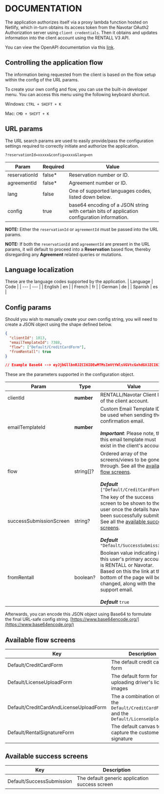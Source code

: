 # DOCUMENTATION

The application authorizes itself via a proxy lambda function hosted on Netlify, which in-turn obtains its access token from the Navotar OAuth2 Authorization server using `client credentials`. Then it obtains and updates information into the client account using the RENTALL V3 API.

You can view the OpenAPI documentation via this [link](https://api.apprentall.com/docs).

## Controlling the application flow

The information being requested from the client is based on the flow setup within the config of the URL params.

To create your own config and flow, you can use the built-in developer menu. You can access this menu using the following keyboard shortcut.

Windows: `CTRL + SHIFT + K`

Mac: `CMD + SHIFT + K`

## URL params

The URL search params are used to easily provide/pass the configuration settings required to correctly initiate and authorize the application.

```
?reservationId=xxxxx&config=xxxx&lang=en
```

| Param         | Required | Value                                                                                        |
| ------------- | -------- | -------------------------------------------------------------------------------------------- |
| reservationId | false\*  | Reservation number or ID.                                                                    |
| agreementId   | false\*  | Agreement number or ID.                                                                      |
| lang          | false    | One of supported languages codes, listed down below.                                         |
| config        | true     | base64 encoding of a JSON string with certain bits of application configuration information. |

**NOTE:** Either the `reservationId` or `agreementId` must be passed into the URL params.

**NOTE:** If both the `reservationId` and `agreementId` are present in the URL params, it will default to proceed into a **Reservation** based flow, thereby disregarding any **Agreement** related queries or mutations.

## Language localization

These are the language codes supported by the application.
| Language | Code |
| --- | --- |
| English | en |
| French | fr |
| German | de |
| Spanish | es |

## Config params

Should you wish to manually create your own config string, you will need to create a JSON object using the shape defined below.

```json
{
  "clientId": 1013,
  "emailTemplateId": 7388,
  "flow": ["Default/CreditCardForm"],
  "fromRentall": true
}

// Example Base64 --> eyJjbGllbnRJZCI6IDEwMTMsImVtYWlsVGVtcGxhdGVJZCI6IDczODgsImZsb3ciOiBbIkRlZmF1bHQvQ3JlZGl0Q2FyZEZvcm0iXX0=
```

These are the parameters supported in the configuration object.

| Param                   | Type       | Value                                                                                                                                                                                                                                  |
| ----------------------- | ---------- | -------------------------------------------------------------------------------------------------------------------------------------------------------------------------------------------------------------------------------------- |
| clientId                | **number** | RENTALL/Navotar Client ID of the client account.                                                                                                                                                                                       |
| emailTemplateId         | **number** | Custom Email Template ID to be used when sending the confirmation email.<br /><br /> **_Important_**: Please note, that this email template must exist in the client's account.                                                        |
| flow                    | string[]?  | Ordered array of the screens/views to be gone through. See all the [available flow screens](#available-flow-screens). <br /><br /> **_Default_** `["Default/CreditCardForm"]`                                                          |
| successSubmissionScreen | string?    | The key of the success screen to be shown to the user once the details have been successfully submitted. See all the [available success screens](#available-success-screens). <br /><br /> **_Default_** `"Default/SuccessSubmission"` |
| fromRentall             | boolean?   | Boolean value indicating if this user's primary account is RENTALL or Navotar. Based on this the link at the bottom of the page will be changed, along with the support email. <br /><br /> **_Default_** `true`                       |

Afterwards, you can encode this JSON object using Base64 to formulate the final URL-safe config string. [https://www.base64encode.org/](https://www.base64encode.org/)

## Available flow screens

| Key                                    | Description                                                                                |
| -------------------------------------- | ------------------------------------------------------------------------------------------ |
| Default/CreditCardForm                 | The default credit card form                                                               |
| Default/LicenseUploadForm              | The default form for uploading driver's license images                                     |
| Default/CreditCardAndLicenseUploadForm | The a combination of both the `Default/CreditCardForm` and the `Default/LicenseUploadForm` |
| Default/RentalSignatureForm            | The default canvas to capture the customer's signature                                     |

## Available success screens

| Key                       | Description                                    |
| ------------------------- | ---------------------------------------------- |
| Default/SuccessSubmission | The default generic application success screen |
